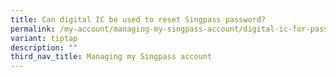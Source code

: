 ```yaml
---
title: Can digital IC be used to reset Singpass password?
permalink: /my-account/managing-my-singpass-account/digital-ic-for-password-reset/
variant: tiptap
description: ""
third_nav_title: Managing my Singpass account
---
```

